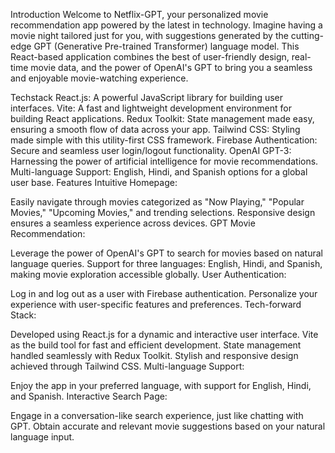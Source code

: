 Introduction
Welcome to Netflix-GPT, your personalized movie recommendation app powered by the latest in technology. Imagine having a movie night tailored just for you, with suggestions generated by the cutting-edge GPT (Generative Pre-trained Transformer) language model. This React-based application combines the best of user-friendly design, real-time movie data, and the power of OpenAI's GPT to bring you a seamless and enjoyable movie-watching experience.

Techstack
React.js: A powerful JavaScript library for building user interfaces.
Vite: A fast and lightweight development environment for building React applications.
Redux Toolkit: State management made easy, ensuring a smooth flow of data across your app.
Tailwind CSS: Styling made simple with this utility-first CSS framework.
Firebase Authentication: Secure and seamless user login/logout functionality.
OpenAI GPT-3: Harnessing the power of artificial intelligence for movie recommendations.
Multi-language Support: English, Hindi, and Spanish options for a global user base.
Features
Intuitive Homepage:

Easily navigate through movies categorized as "Now Playing," "Popular Movies," "Upcoming Movies," and trending selections.
Responsive design ensures a seamless experience across devices.
GPT Movie Recommendation:

Leverage the power of OpenAI's GPT to search for movies based on natural language queries.
Support for three languages: English, Hindi, and Spanish, making movie exploration accessible globally.
User Authentication:

Log in and log out as a user with Firebase authentication.
Personalize your experience with user-specific features and preferences.
Tech-forward Stack:

Developed using React.js for a dynamic and interactive user interface.
Vite as the build tool for fast and efficient development.
State management handled seamlessly with Redux Toolkit.
Stylish and responsive design achieved through Tailwind CSS.
Multi-language Support:

Enjoy the app in your preferred language, with support for English, Hindi, and Spanish.
Interactive Search Page:

Engage in a conversation-like search experience, just like chatting with GPT.
Obtain accurate and relevant movie suggestions based on your natural language input.
